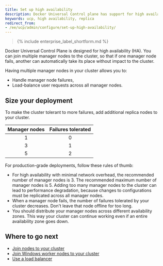 ```yaml
---
title: Set up high availability
description: Docker Universal Control plane has support for high availability. Learn how to set up your installation to ensure it tolerates failures.
keywords: ucp, high availability, replica
redirect_from:
- /ee/ucp/admin/configure/set-up-high-availability/
---
```


>{% include enterprise_label_shortform.md %}

Docker Universal Control Plane is designed for high availability (HA). You can
join multiple manager nodes to the cluster, so that if one manager node fails,
another can automatically take its place without impact to the cluster.

Having multiple manager nodes in your cluster allows you to:

* Handle manager node failures,
* Load-balance user requests across all manager nodes.

## Size your deployment

To make the cluster tolerant to more failures, add additional replica nodes to
your cluster.

| Manager nodes | Failures tolerated |
|:-------------:|:------------------:|
|       1       |         0          |
|       3       |         1          |
|       5       |         2          |

For production-grade deployments, follow these rules of thumb:

* For high availability with minimal
  network overhead, the recommended number of manager nodes is 3. The recommended maximum number of manager
  nodes is 5. Adding too many manager nodes to the cluster can lead to performance degradation,
  because changes to configurations must be replicated across all manager nodes.
* When a manager node fails, the number of failures tolerated by your cluster
  decreases. Don't leave that node offline for too long.
* You should distribute your manager nodes across different availability
  zones. This way your cluster can continue working even if an entire
  availability zone goes down.

## Where to go next

- [Join nodes to your cluster](join-linux-nodes-to-cluster.md)
- [Join Windows worker nodes to your cluster](join-windows-nodes-to-cluster.md)
- [Use a load balancer](use-a-load-balancer.md)
